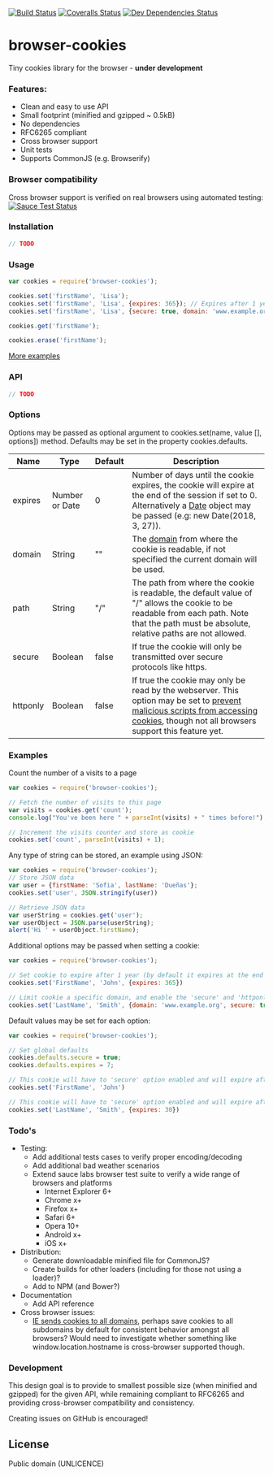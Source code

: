 [![Build Status][travis-image]][travis-url]
[![Coveralls Status][coveralls-image]][coveralls-url]
[![Dev Dependencies Status][david-image]][david-url]

# browser-cookies
Tiny cookies library for the browser - **under development**

### Features:
  - Clean and easy to use API
  - Small footprint (minified and gzipped ~ 0.5kB)
  - No dependencies
  - RFC6265 compliant
  - Cross browser support
  - Unit tests
  - Supports CommonJS (e.g. Browserify)

### Browser compatibility
Cross browser support is verified on real browsers using automated testing:  
[![Sauce Test Status][saucelabs-image]][saucelabs-url]

### Installation
```javascript
// TODO
```

### Usage
```javascript
var cookies = require('browser-cookies');

cookies.set('firstName', 'Lisa');
cookies.set('firstName', 'Lisa', {expires: 365}); // Expires after 1 year
cookies.set('firstName', 'Lisa', {secure: true, domain: 'www.example.org'});

cookies.get('firstName');

cookies.erase('firstName');
```
[More examples](#examples)

### API
```javascript
// TODO
```

### Options
Options may be passed as optional argument to cookies.set(name, value [], options]) method. Defaults may be set in the property cookies.defaults.

| Name     | Type           | Default | Description
|----------|----------------|---------|--------
| expires  | Number or Date | 0       | Number of days until the cookie expires, the cookie will expire at the end of the session if set to 0. Alternatively a [Date](https://developer.mozilla.org/en-US/docs/Web/JavaScript/Reference/Global_Objects/Date) object may be passed (e.g: new Date(2018, 3, 27)).
| domain   | String         | ""      | The [domain](http://stackoverflow.com/questions/1062963/how-do-browser-cookie-domains-work) from where the cookie is readable, if not specified the current domain will be used.
| path     | String         | "/"     | The path from where the cookie is readable, the default value of "/" allows the cookie to be readable from each path. Note that the path must be absolute, relative paths are not allowed.
| secure   | Boolean        | false   | If true the cookie will only be transmitted over secure protocols like https.
| httponly | Boolean        | false   | If true the cookie may only be read by the webserver. This option may be set to [prevent malicious scripts from accessing cookies](http://blog.codinghorror.com/protecting-your-cookies-httponly/), though not all browsers support this feature yet.

### Examples
Count the number of a visits to a page
```javascript
var cookies = require('browser-cookies');

// Fetch the number of visits to this page
var visits = cookies.get('count');
console.log("You've been here " + parseInt(visits) + " times before!");

// Increment the visits counter and store as cookie
cookies.set('count', parseInt(visits) + 1);
```

Any type of string can be stored, an example using JSON:  
```javascript
var cookies = require('browser-cookies');
// Store JSON data
var user = {firstName: 'Sofia', lastName: 'Dueñas'};
cookies.set('user', JSON.stringify(user))

// Retrieve JSON data
var userString = cookies.get('user');
var userObject = JSON.parse(userString);
alert('Hi ' + userObject.firstName);
```

Additional options may be passed when setting a cookie:  
```javascript
var cookies = require('browser-cookies');

// Set cookie to expire after 1 year (by default it expires at the end of the browser session)
cookies.set('FirstName', 'John', {expires: 365})

// Limit cookie a specific domain, and enable the 'secure' and 'httponly' option
cookies.set('LastName', 'Smith', {domain: 'www.example.org', secure: true, httponly: true});
```

Default values may be set for each option:  
```javascript
var cookies = require('browser-cookies');

// Set global defaults
cookies.defaults.secure = true;
cookies.defaults.expires = 7;

// This cookie will have to 'secure' option enabled and will expire after 7 days
cookies.set('FirstName', 'John')

// This cookie will have to 'secure' option enabled and will expire after 30 days
cookies.set('LastName', 'Smith', {expires: 30})
```

### Todo's
- Testing:
  - Add additional tests cases to verify proper encoding/decoding
  - Add additional bad weather scenarios
  - Extend sauce labs browser test suite to verify a wide range of browsers and platforms
    - Internet Explorer 6+
    - Chrome x+
    - Firefox x+
    - Safari 6+
    - Opera 10+
    - Android x+
    - iOS x+
- Distribution:
  - Generate downloadable minified file for CommonJS?
  - Create builds for other loaders (including for those not using a loader)?
  - Add to NPM (and Bower?)
- Documentation
  - Add API reference
- Cross browser issues:
  - [IE sends cookies to all domains](http://erik.io/blog/2014/03/04/definitive-guide-to-cookie-domains/), perhaps save cookies to all subdomains by default for consistent behavior amongst all browsers? Would need to investigate whether something like window.location.hostname is cross-browser supported though.

### Development
This design goal is to provide to smallest possible size (when minified and gzipped) for the given API, while remaining compliant to RFC6265 and providing cross-browser compatibility and consistency.

Creating issues on GitHub is encouraged!


License
----
Public domain (UNLICENCE)

[travis-url]: https://travis-ci.org/voltace/browser-cookies
[travis-image]: http://img.shields.io/travis/voltace/browser-cookies.svg

[coveralls-url]: https://coveralls.io/r/voltace/browser-cookies
[coveralls-image]: http://img.shields.io/coveralls/voltace/browser-cookies/master.svg

[david-url]: https://david-dm.org/voltace/browser-cookies#info=devDependencies
[david-image]: https://img.shields.io/david/dev/voltace/browser-cookies.svg

[saucelabs-url]: https://saucelabs.com/u/browser-cookies
[saucelabs-image]: https://saucelabs.com/browser-matrix/browser-cookies.svg
